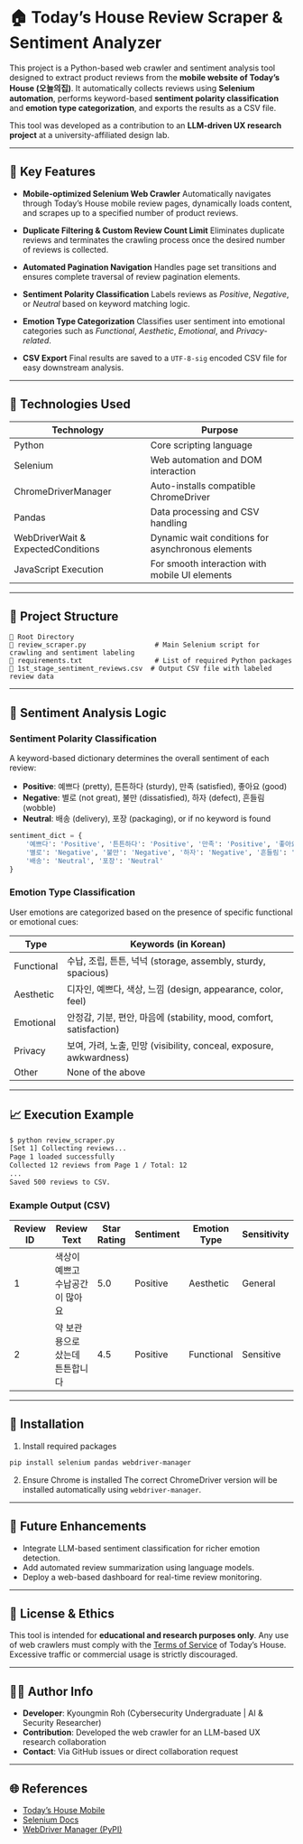 # 🏠 Today’s House Review Scraper & Sentiment Analyzer

This project is a Python-based web crawler and sentiment analysis tool designed to extract product reviews from the **mobile website of Today’s House (오늘의집)**. It automatically collects reviews using **Selenium automation**, performs keyword-based **sentiment polarity classification** and **emotion type categorization**, and exports the results as a CSV file.

This tool was developed as a contribution to an **LLM-driven UX research project** at a university-affiliated design lab.

---

## 📌 Key Features

* **Mobile-optimized Selenium Web Crawler**
  Automatically navigates through Today’s House mobile review pages, dynamically loads content, and scrapes up to a specified number of product reviews.

* **Duplicate Filtering & Custom Review Count Limit**
  Eliminates duplicate reviews and terminates the crawling process once the desired number of reviews is collected.

* **Automated Pagination Navigation**
  Handles page set transitions and ensures complete traversal of review pagination elements.

* **Sentiment Polarity Classification**
  Labels reviews as *Positive*, *Negative*, or *Neutral* based on keyword matching logic.

* **Emotion Type Categorization**
  Classifies user sentiment into emotional categories such as *Functional*, *Aesthetic*, *Emotional*, and *Privacy-related*.

* **CSV Export**
  Final results are saved to a `UTF-8-sig` encoded CSV file for easy downstream analysis.

---

## 💠 Technologies Used

| Technology                         | Purpose                                           |
| ---------------------------------- | ------------------------------------------------- |
| Python                             | Core scripting language                           |
| Selenium                           | Web automation and DOM interaction                |
| ChromeDriverManager                | Auto-installs compatible ChromeDriver             |
| Pandas                             | Data processing and CSV handling                  |
| WebDriverWait & ExpectedConditions | Dynamic wait conditions for asynchronous elements |
| JavaScript Execution               | For smooth interaction with mobile UI elements    |

---

## 📁 Project Structure

```
📁 Root Directory
🔹 review_scraper.py                 # Main Selenium script for crawling and sentiment labeling
🔹 requirements.txt                  # List of required Python packages
🔹 1st_stage_sentiment_reviews.csv  # Output CSV file with labeled review data
```

---

## 🧐 Sentiment Analysis Logic

### Sentiment Polarity Classification

A keyword-based dictionary determines the overall sentiment of each review:

* **Positive**: 예쁘다 (pretty), 튼튼하다 (sturdy), 만족 (satisfied), 좋아요 (good)
* **Negative**: 별로 (not great), 불만 (dissatisfied), 하자 (defect), 흔들림 (wobble)
* **Neutral**: 배송 (delivery), 포장 (packaging), or if no keyword is found

```python
sentiment_dict = {
    '예쁘다': 'Positive', '튼튼하다': 'Positive', '만족': 'Positive', '좋아요': 'Positive',
    '별로': 'Negative', '불만': 'Negative', '하자': 'Negative', '흔들림': 'Negative',
    '배송': 'Neutral', '포장': 'Neutral'
}
```

### Emotion Type Classification

User emotions are categorized based on the presence of specific functional or emotional cues:

| Type       | Keywords (in Korean)                                        |
| ---------- | ----------------------------------------------------------- |
| Functional | 수납, 조립, 튼튼, 넉넉 (storage, assembly, sturdy, spacious)        |
| Aesthetic  | 디자인, 예쁘다, 색상, 느낌 (design, appearance, color, feel)          |
| Emotional  | 안정감, 기분, 편안, 마음에 (stability, mood, comfort, satisfaction)   |
| Privacy    | 보여, 가려, 노출, 민망 (visibility, conceal, exposure, awkwardness) |
| Other      | None of the above                                           |

---

## 📈 Execution Example

```bash
$ python review_scraper.py
[Set 1] Collecting reviews...
Page 1 loaded successfully
Collected 12 reviews from Page 1 / Total: 12
...
Saved 500 reviews to CSV.
```

### Example Output (CSV)

| Review ID | Review Text       | Star Rating | Sentiment | Emotion Type | Sensitivity |
| --------- | ----------------- | ----------- | --------- | ------------ | ----------- |
| 1         | 색상이 예쁘고 수납공간이 많아요 | 5.0         | Positive  | Aesthetic    | General     |
| 2         | 약 보관용으로 샀는데 튼튼합니다 | 4.5         | Positive  | Functional   | Sensitive   |

---

## 🔧 Installation

1. Install required packages

```bash
pip install selenium pandas webdriver-manager
```

2. Ensure Chrome is installed
   The correct ChromeDriver version will be installed automatically using `webdriver-manager`.

---

## 🚀 Future Enhancements

* Integrate LLM-based sentiment classification for richer emotion detection.
* Add automated review summarization using language models.
* Deploy a web-based dashboard for real-time review monitoring.

---

## 📜 License & Ethics

This tool is intended for **educational and research purposes only**. Any use of web crawlers must comply with the [Terms of Service](https://ohou.se/terms) of Today’s House. Excessive traffic or commercial usage is strictly discouraged.

---

## 👨‍💻 Author Info

* **Developer**: Kyoungmin Roh (Cybersecurity Undergraduate | AI & Security Researcher)
* **Contribution**: Developed the web crawler for an LLM-based UX research collaboration
* **Contact**: Via GitHub issues or direct collaboration request

---

## 🌐 References

* [Today’s House Mobile](https://m.ohou.se)
* [Selenium Docs](https://www.selenium.dev/documentation/)
* [WebDriver Manager (PyPI)](https://pypi.org/project/webdriver-manager/)

